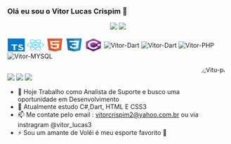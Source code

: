 ### Olá eu sou o Vitor Lucas Crispim 👋
  
 <div align="center">
  <a href="https://github.com/VitorL02"> </a>
  <img height="180em" src="https://github-readme-stats.vercel.app/api?username=VitorL02&show_icons=true&theme=tokyonight&include_all_commits=true&count_private=true"/>
  <img height="180em" src="https://github-readme-stats.vercel.app/api/top-langs/?username=VitorL02&layout=compact&langs_count=7&theme=tokyonight"/>
</div>
<div style="display: inline_block"><br>
  <img align="center" alt="Vitor-Ts" height="30" width="40" src="https://raw.githubusercontent.com/devicons/devicon/master/icons/typescript/typescript-plain.svg">
  <img align="center" alt="Vitor-React" height="30" width="40" src="https://raw.githubusercontent.com/devicons/devicon/master/icons/react/react-original.svg">
  <img align="center" alt="Vitor-HTML" height="30" width="40" src="https://raw.githubusercontent.com/devicons/devicon/master/icons/html5/html5-original.svg">
  <img align="center" alt="Vitor-CSS" height="30" width="40" src="https://raw.githubusercontent.com/devicons/devicon/master/icons/css3/css3-original.svg">
  <img align="center" alt="Vitor-Csharp" height="30" width="40" src="https://raw.githubusercontent.com/devicons/devicon/master/icons/csharp/csharp-original.svg">
  <img align="center" alt="Vitor-Dart" height="30" width="40" src="https://cdn.jsdelivr.net/gh/devicons/devicon/icons/flutter/flutter-original.svg">
  <img align="center" alt="Vitor-Dart" height="30" width="40" src="https://cdn.jsdelivr.net/gh/devicons/devicon/icons/dart/dart-original.svg">
  <img align="center" alt="Vitor-PHP" height="30" width="40" src="https://img.shields.io/badge/php-%23777BB4.svg?style=for-the-badge&logo=php&logoColor=white">
  <img align="center" alt="Vitor-MYSQL" height="30" width="40" src="https://img.shields.io/badge/mysql-%2300f.svg?style=for-the-badge&logo=mysql&logoColor=white">

 <a href = "https://github.com/VitorL02"> <img align="right" alt="Vitu-pic" height="150" style="border-radius:50px;" src="https://user-images.githubusercontent.com/68614036/138629050-93fafc6c-f976-4560-acd8-dae55757d13e.png"> </a>
</div>
<br>

<div> 
  <a href="https://www.instagram.com/vitor_lucas3/" target="_blank"><img src="https://img.shields.io/badge/-Instagram-%23E4405F?style=for-the-badge&logo=instagram&logoColor=white" target="_blank"></a>
  <a href = "mailto:vitorcrispim2@yahoo.com.br"><img src="https://img.shields.io/badge/Yahoo!-6001D2?style=for-the-badge&logo=Yahoo!&logoColor=white" target="_blank"></a>
  <a href="https://www.linkedin.com/in/vitorlucascrispim/" target="_blank"><img src="https://img.shields.io/badge/-LinkedIn-%230077B5?style=for-the-badge&logo=linkedin&logoColor=white" target="_blank"></a> 
</div>

- 🔭 Hoje Trabalho como Analista de Suporte e busco uma oportunidade em Desenvolvimento<br>
- 🌱 Atualmente estudo C#,Dart, HTML E CSS3<br>
- 📫 Me contate pelo email : vitorcrispim2@yahoo.com.br ou via instragram @vitor_lucas3<br>
- ⚡ Sou um amante de Volêi é meu esporte favorito 🏐 <br>


